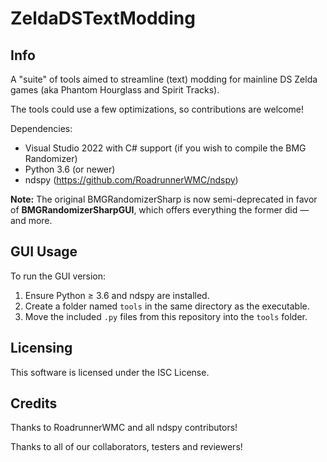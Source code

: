 # ZeldaDSTextModding

## Info ##

A "suite" of tools aimed to streamline (text) modding for mainline DS Zelda games (aka Phantom Hourglass and Spirit Tracks).

The tools could use a few optimizations, so contributions are welcome!

Dependencies:
- Visual Studio 2022 with C# support (if you wish to compile the BMG Randomizer)
- Python 3.6 (or newer)
- ndspy (https://github.com/RoadrunnerWMC/ndspy)

**Note:** The original BMGRandomizerSharp is now semi-deprecated in favor of **BMGRandomizerSharpGUI**, which offers everything the former did — and more.

## GUI Usage

To run the GUI version:

1. Ensure Python ≥ 3.6 and ndspy are installed.
2. Create a folder named `tools` in the same directory as the executable.
3. Move the included `.py` files from this repository into the `tools` folder.

## Licensing ##

This software is licensed under the ISC License.

## Credits ##

Thanks to RoadrunnerWMC and all ndspy contributors!

Thanks to all of our collaborators, testers and reviewers!